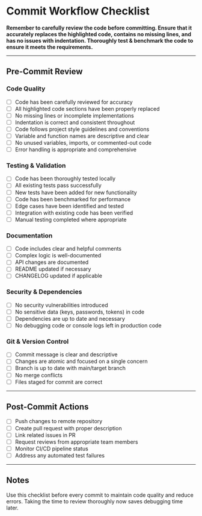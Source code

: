 # Commit Workflow Checklist

**Remember to carefully review the code before committing. Ensure that it accurately replaces the highlighted code, contains no missing lines, and has no issues with indentation. Thoroughly test & benchmark the code to ensure it meets the requirements.**

---

## Pre-Commit Review

### Code Quality
- [ ] Code has been carefully reviewed for accuracy
- [ ] All highlighted code sections have been properly replaced
- [ ] No missing lines or incomplete implementations
- [ ] Indentation is correct and consistent throughout
- [ ] Code follows project style guidelines and conventions
- [ ] Variable and function names are descriptive and clear
- [ ] No unused variables, imports, or commented-out code
- [ ] Error handling is appropriate and comprehensive

### Testing & Validation
- [ ] Code has been thoroughly tested locally
- [ ] All existing tests pass successfully
- [ ] New tests have been added for new functionality
- [ ] Code has been benchmarked for performance
- [ ] Edge cases have been identified and tested
- [ ] Integration with existing code has been verified
- [ ] Manual testing completed where appropriate

### Documentation
- [ ] Code includes clear and helpful comments
- [ ] Complex logic is well-documented
- [ ] API changes are documented
- [ ] README updated if necessary
- [ ] CHANGELOG updated if applicable

### Security & Dependencies
- [ ] No security vulnerabilities introduced
- [ ] No sensitive data (keys, passwords, tokens) in code
- [ ] Dependencies are up to date and necessary
- [ ] No debugging code or console logs left in production code

### Git & Version Control
- [ ] Commit message is clear and descriptive
- [ ] Changes are atomic and focused on a single concern
- [ ] Branch is up to date with main/target branch
- [ ] No merge conflicts
- [ ] Files staged for commit are correct

---

## Post-Commit Actions

- [ ] Push changes to remote repository
- [ ] Create pull request with proper description
- [ ] Link related issues in PR
- [ ] Request reviews from appropriate team members
- [ ] Monitor CI/CD pipeline status
- [ ] Address any automated test failures

---

## Notes

Use this checklist before every commit to maintain code quality and reduce errors. Taking the time to review thoroughly now saves debugging time later.
